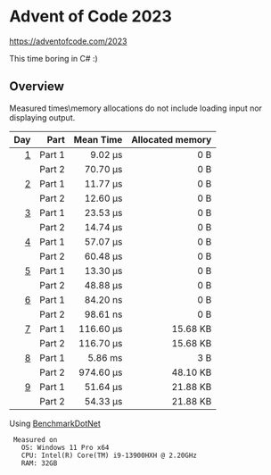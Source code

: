 # Advent of Code 2023

<https://adventofcode.com/2023>

This time boring in C# :)

## Overview

Measured times\memory allocations do not include loading input nor displaying output.

 |                                      Day | Part | Mean Time | Allocated memory |
 |-----------------------------------------:| ---: |----------:|-----------------:|
 | [1](https://adventofcode.com/2023/day/1) | Part 1 |   9.02 µs |              0 B |
 |                                          | Part 2 |  70.70 µs |              0 B |
 | [2](https://adventofcode.com/2023/day/2) | Part 1 |  11.77 µs |              0 B |
 |                                          | Part 2 |  12.60 µs |              0 B |
 | [3](https://adventofcode.com/2023/day/3) | Part 1 |  23.53 µs |              0 B |
 |                                          | Part 2 |  14.74 µs |              0 B |
 | [4](https://adventofcode.com/2023/day/4) | Part 1 |  57.07 µs |              0 B |
 |                                          | Part 2 |  60.48 µs |              0 B |
 | [5](https://adventofcode.com/2023/day/5) | Part 1 |  13.30 µs |              0 B |
 |                                          | Part 2 |  48.88 µs |              0 B |
 | [6](https://adventofcode.com/2023/day/6) | Part 1 |  84.20 ns |              0 B |
 |                                          | Part 2 |  98.61 ns |              0 B |
 | [7](https://adventofcode.com/2023/day/7) | Part 1 | 116.60 µs |         15.68 KB |
 |                                          | Part 2 | 116.70 µs |         15.68 KB |
 | [8](https://adventofcode.com/2023/day/8) | Part 1 |   5.86 ms |              3 B |
 |                                          | Part 2 | 974.60 µs |         48.10 KB |
 | [9](https://adventofcode.com/2023/day/9) | Part 1 |  51.64 µs |         21.88 KB |
 |                                          | Part 2 |  54.33 µs |         21.88 KB |

Using [BenchmarkDotNet](https://github.com/dotnet/BenchmarkDotNet)
```
 Measured on
   OS: Windows 11 Pro x64
   CPU: Intel(R) Core(TM) i9-13900HXH @ 2.20GHz
   RAM: 32GB
 ```
